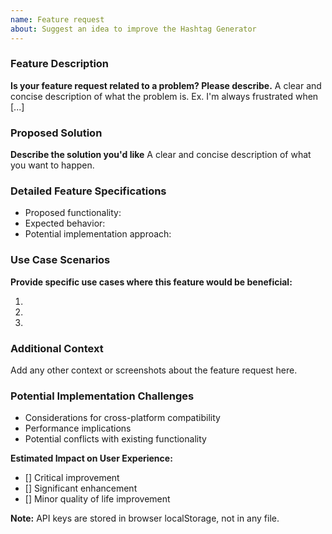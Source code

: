 ```yaml
---
name: Feature request
about: Suggest an idea to improve the Hashtag Generator
---
```


### Feature Description

**Is your feature request related to a problem? Please describe.**
A clear and concise description of what the problem is. Ex. I'm always frustrated when [...]

### Proposed Solution

**Describe the solution you'd like**
A clear and concise description of what you want to happen.

### Detailed Feature Specifications

- Proposed functionality:
- Expected behavior:
- Potential implementation approach:

### Use Case Scenarios

**Provide specific use cases where this feature would be beneficial:**

1.
2.
3.

### Additional Context

Add any other context or screenshots about the feature request here.

### Potential Implementation Challenges

- Considerations for cross-platform compatibility
- Performance implications
- Potential conflicts with existing functionality

**Estimated Impact on User Experience:**

- [] Critical improvement
- [] Significant enhancement
- [] Minor quality of life improvement

**Note:** API keys are stored in browser localStorage, not in any file.
